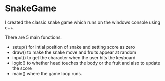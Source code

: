 # SnakeGame
I created the classic snake game which runs on the windows console using c++.

There are 5 main functions.
* setup() for intial position of snake and setting score as zero
* draw() to make the snake move and fruits appear at random
* input() to get the character when the user hits the keyboard
* logic() to whether head touches the body or the fruit and also to update the score
* main() where the game loop runs.
